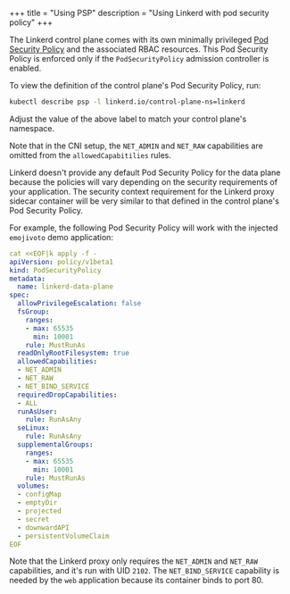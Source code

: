 +++
title = "Using PSP"
description = "Using Linkerd with pod security policy"
+++

The Linkerd control plane comes with its own minimally privileged [Pod Security Policy](https://kubernetes.io/docs/concepts/policy/pod-security-policy/) and the associated RBAC resources. This Pod Security Policy is enforced only if the `PodSecurityPolicy` admission controller is enabled.

To view the definition of the control plane's Pod Security Policy, run:
```bash
kubectl describe psp -l linkerd.io/control-plane-ns=linkerd
```
Adjust the value of the above label to match your control plane's namespace.

Note that in the CNI setup, the `NET_ADMIN` and `NET_RAW` capabilities are omitted from the `allowedCapabitilies` rules.

Linkerd doesn't provide any default Pod Security Policy for the data plane because the policies will vary depending on the security requirements of your application. The security context requirement for the Linkerd proxy sidecar container will be very similar to that defined in the control plane's Pod Security Policy.

For example, the following Pod Security Policy will work with the injected `emojivoto` demo application:
```yaml
cat <<EOF|k apply -f -
apiVersion: policy/v1beta1
kind: PodSecurityPolicy
metadata:
  name: linkerd-data-plane
spec:
  allowPrivilegeEscalation: false
  fsGroup:
    ranges:
    - max: 65535
      min: 10001
    rule: MustRunAs
  readOnlyRootFilesystem: true
  allowedCapabilities:
  - NET_ADMIN
  - NET_RAW
  - NET_BIND_SERVICE
  requiredDropCapabilities:
  - ALL
  runAsUser:
    rule: RunAsAny
  seLinux:
    rule: RunAsAny
  supplementalGroups:
    ranges:
    - max: 65535
      min: 10001
    rule: MustRunAs
  volumes:
  - configMap
  - emptyDir
  - projected
  - secret
  - downwardAPI
  - persistentVolumeClaim
EOF
```
Note that the Linkerd proxy only requires the `NET_ADMIN` and `NET_RAW` capabilities, and it's run with UID `2102`. The `NET_BIND_SERVICE` capability is needed by the `web` application because its container binds to port 80.

